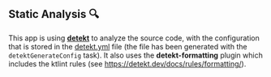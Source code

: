## Static Analysis 🔍

This app is using [**detekt**](https://github.com/detekt/detekt) to analyze the source code, with 
the configuration that is stored in the [detekt.yml](config/detekt/detekt.yml) file (the file has 
been generated with the `detektGenerateConfig` task). It also uses the **detekt-formatting** plugin 
which includes the ktlint rules (see https://detekt.dev/docs/rules/formatting/).
